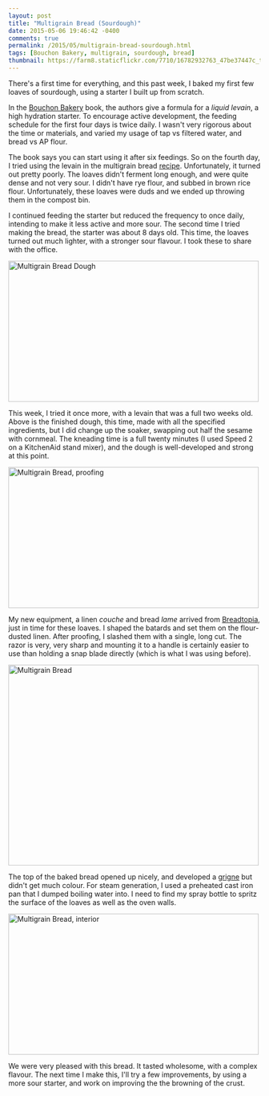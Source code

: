 ```yaml
---
layout: post
title: "Multigrain Bread (Sourdough)"
date: 2015-05-06 19:46:42 -0400
comments: true
permalink: /2015/05/multigrain-bread-sourdough.html
tags: [Bouchon Bakery, multigrain, sourdough, bread]
thumbnail: https://farm8.staticflickr.com/7710/16782932763_47be37447c_t.jpg
---
```


There's a first time for everything, and this past week, I baked my
first few loaves of sourdough, using a starter I built up from scratch.

In the [Bouchon Bakery](/tag/Bouchon%20Bakery/) book, the authors give a
formula for a _liquid levain_, a high hydration starter. To encourage
active development, the feeding schedule for the first four days is
twice daily. I wasn't very rigorous about the time or materials, and 
varied my usage of tap vs filtered water, and bread vs AP flour.

The book says you can start using it after six feedings. So on the
fourth day, I tried using the levain in the multigrain bread
[recipe](http://www.annies-eats.com/2013/10/10/multigrain-bread/).
Unfortunately, it turned out pretty poorly. The loaves didn't ferment
long enough, and were quite dense and not very sour. I didn't have
rye flour, and subbed in brown rice flour. Unfortunately, these loaves
were duds and we ended up throwing them in the compost bin.

I continued feeding the starter but reduced the frequency to once
daily, intending to make it less active and more sour. The
second time I tried making the bread, the starter was about 8 days old.
This time, the loaves turned out much lighter, with a stronger
sour flavour. I took these to share with the office.

<a href="https://www.flickr.com/photos/gnuf/17395866975"
title="Multigrain Bread Dough by Eric Fung, on Flickr"><img
src="https://c1.staticflickr.com/9/8847/17395866975_a8cc1e1ac6.jpg"
width="500" height="281" alt="Multigrain Bread Dough"></a>

This week, I tried it once more, with a levain that was a full two weeks
old. Above is the finished dough, this time, made with all the specified
ingredients, but I did change up the soaker, swapping out half the sesame 
with cornmeal. The kneading time is a full twenty minutes (I used
Speed&nbsp;2 on a KitchenAid stand mixer), and the dough is
well-developed and strong at this point.

<a href="https://www.flickr.com/photos/gnuf/17189305177"
title="Multigrain Bread, proofing by Eric Fung, on Flickr"><img
src="https://c1.staticflickr.com/9/8716/17189305177_6b22523f3c.jpg"
width="500" height="281" alt="Multigrain Bread, proofing"></a>

My new equipment, a linen _couche_ and bread _lame_ arrived from
[Breadtopia](http://breadtopia.com/), just in time for these loaves. I
shaped the batards and set them on the flour-dusted linen. After
proofing, I slashed them with a single, long cut. The razor is very,
very sharp and mounting it to a handle is certainly easier to use
than holding a snap blade directly (which is what I was using
before).

<a href="https://www.flickr.com/photos/gnuf/16782932763"
title="Multigrain Bread by Eric Fung, on Flickr"><img
src="https://c2.staticflickr.com/8/7710/16782932763_47be37447c.jpg"
width="500" height="400" alt="Multigrain Bread"></a>

The top of the baked bread opened up nicely, and developed a 
[grigne](http://www.thekitchn.com/word-of-mouth-la-grigne-109750) but
didn't get much colour. For steam generation, I used a preheated
cast iron pan that I dumped boiling water into. I need to find
my spray bottle to spritz the surface of the loaves as well as the oven
walls.

<a href="https://www.flickr.com/photos/gnuf/16782972613"
title="Multigrain Bread, interior by Eric Fung, on Flickr"><img
src="https://c2.staticflickr.com/8/7696/16782972613_88cfc1a70d.jpg"
width="500" height="281" alt="Multigrain Bread, interior"></a>

We were very pleased with this bread. It tasted wholesome, with a
complex flavour. The next time I make this, I'll try a few improvements,
by using a more sour starter, and work on improving the
the browning of the crust.
